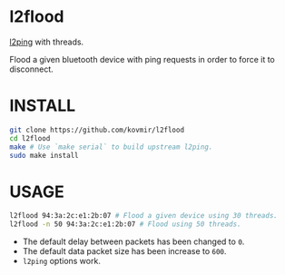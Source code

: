 # l2flood

[l2ping][1] with threads.

Flood a given bluetooth device with ping requests in order to force it to
disconnect.

# INSTALL

```bash
git clone https://github.com/kovmir/l2flood
cd l2flood
make # Use `make serial` to build upstream l2ping.
sudo make install
```

# USAGE

```bash
l2flood 94:3a:2c:e1:2b:07 # Flood a given device using 30 threads.
l2flood -n 50 94:3a:2c:e1:2b:07 # Flood using 50 threads.
```

* The default delay between packets has been changed to `0`.
* The default data packet size has been increase to `600`.
* `l2ping` options work.

[1]: https://linux.die.net/man/1/l2ping

